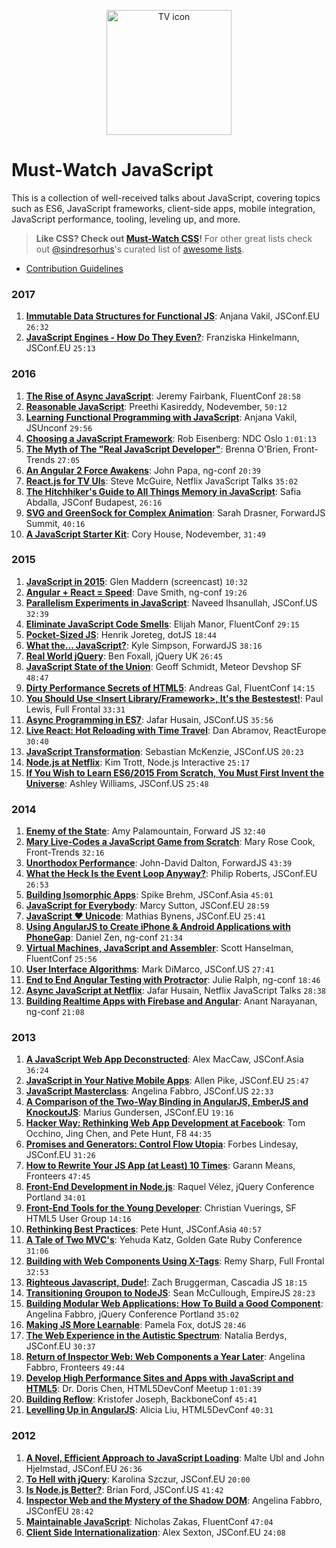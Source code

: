 <p align="center">
  <img src="https://rawgit.com/AllThingsSmitty/must-watch-javascript/master/media/logo.svg" width="200" alt="TV icon">
</p>

# Must-Watch JavaScript

This is a collection of well-received talks about JavaScript, covering topics such as ES6, JavaScript frameworks, client-side apps, mobile integration, JavaScript performance, tooling, leveling up, and more.

> **Like CSS? Check out [Must-Watch CSS](https://github.com/AllThingsSmitty/must-watch-css)!** For other great lists check out [@sindresorhus](https://github.com/sindresorhus/)'s curated list of [awesome lists](https://github.com/sindresorhus/awesome/).


* [Contribution Guidelines](CONTRIBUTING.md)


### 2017

1. [**Immutable Data Structures for Functional JS**](https://www.youtube.com/watch?v=Wo0qiGPSV-s&list=PLUS3uVC08ZapyqfU21joP-B1vTItKf5qi): Anjana Vakil, JSConf.EU `26:32`
1. [**JavaScript Engines - How Do They Even?**](https://www.youtube.com/watch?v=p-iiEDtpy6I&list=PLUS3uVC08ZapyqfU21joP-B1vTItKf5qi): Franziska Hinkelmann, JSConf.EU `25:13`

### 2016

1. [**The Rise of Async JavaScript**](https://www.youtube.com/watch?v=QtgR94Q2pt4&list=PLUS3uVC08ZapyqfU21joP-B1vTItKf5qi): Jeremy Fairbank, FluentConf `28:58`
1. [**Reasonable JavaScript**](https://www.youtube.com/watch?v=cqK18_rHt9w&list=PLUS3uVC08ZapyqfU21joP-B1vTItKf5qi): Preethi Kasireddy, Nodevember, `50:12`
1. [**Learning Functional Programming with JavaScript**](https://www.youtube.com/watch?v=e-5obm1G_FY&list=PLUS3uVC08ZapyqfU21joP-B1vTItKf5qi): Anjana Vakil, JSUnconf `29:56`
1. [**Choosing a JavaScript Framework**](https://www.youtube.com/watch?v=6I_GwgoGm1w&list=PLUS3uVC08ZapyqfU21joP-B1vTItKf5qi): Rob Eisenberg: NDC Oslo `1:01:13`
1. [**The Myth of The "Real JavaScript Developer"**](https://www.youtube.com/watch?v=Xt5qpbiqw2g&list=PLUS3uVC08ZapyqfU21joP-B1vTItKf5qi): Brenna O'Brien, Front-Trends `27:05`
1. [**An Angular 2 Force Awakens**](https://www.youtube.com/watch?v=WAPQF_GA7Qg): John Papa, ng-conf `20:39`
1. [**React.js for TV UIs**](https://www.youtube.com/watch?v=5sETJs2_jwo): Steve McGuire, Netflix JavaScript Talks `35:02`
1. [**The Hitchhiker's Guide to All Things Memory in JavaScript**](https://www.youtube.com/watch?v=AeUCN2lPqL8&list=PLUS3uVC08ZapyqfU21joP-B1vTItKf5qi): Safia Abdalla, JSConf Budapest, `26:16`
1. [**SVG and GreenSock for Complex Animation**](https://www.youtube.com/watch?v=ZNukcHhpSXg&list=PLUS3uVC08ZapyqfU21joP-B1vTItKf5qi): Sarah Drasner, ForwardJS Summit, `40:16`
1. [**A JavaScript Starter Kit**](https://www.youtube.com/watch?v=QGCWal_JWek): Cory House, Nodevember, `31:49`


### 2015

1. [**JavaScript in 2015**](https://www.youtube.com/watch?v=iukBMY4apvI&list=PLUS3uVC08ZapyqfU21joP-B1vTItKf5qi): Glen Maddern (screencast) `10:32`
1. [**Angular + React = Speed**](https://www.youtube.com/watch?v=XQM0K6YG18s&list=PLUS3uVC08ZapyqfU21joP-B1vTItKf5qi): Dave Smith, ng-conf `19:26`
1. [**Parallelism Experiments in JavaScript**](https://www.youtube.com/watch?v=h_M_uscOKJM&list=PLUS3uVC08ZapyqfU21joP-B1vTItKf5qi): Naveed Ihsanullah, JSConf.US `32:39`
1. [**Eliminate JavaScript Code Smells**](https://www.youtube.com/watch?v=JVlfj7mQZPo&list=PLUS3uVC08ZapyqfU21joP-B1vTItKf5qi): Elijah Manor, FluentConf `29:15`
1. [**Pocket-Sized JS**](https://www.youtube.com/watch?v=okk0BGV9oY0&list=PLUS3uVC08ZapyqfU21joP-B1vTItKf5qi): Henrik Joreteg, dotJS `18:44`
1. [**What the... JavaScript?**](https://www.youtube.com/watch?v=2pL28CcEijU&list=PLUS3uVC08ZapyqfU21joP-B1vTItKf5qi): Kyle Simpson, ForwardJS `38:16`
1. [**Real World jQuery**](http://jqueryuk.com/2015/videos.php?s=real-world-jquery): Ben Foxall, jQuery UK `26:45`
1. [**JavaScript State of the Union**](https://www.youtube.com/watch?v=8G2SMVIUNNk&list=PLUS3uVC08ZapyqfU21joP-B1vTItKf5qi): Geoff Schmidt, Meteor Devshop SF `48:47`
1. [**Dirty Performance Secrets of HTML5**](https://www.youtube.com/watch?v=t8x40JXUeWA&list=PLUS3uVC08ZapyqfU21joP-B1vTItKf5qi): Andreas Gal, FluentConf `14:15`
1. [**You Should Use &lt;Insert Library/Framework&gt;, It's the Bestestest!**](https://www.youtube.com/watch?v=_yCz1TA0EL4&list=PLUS3uVC08ZapyqfU21joP-B1vTItKf5qi): Paul Lewis, Full Frontal `33:31`
1. [**Async Programming in ES7**](https://www.youtube.com/watch?v=lil4YCCXRYc&list=PLUS3uVC08ZapyqfU21joP-B1vTItKf5qi): Jafar Husain, JSConf.US `35:56`
1. [**Live React: Hot Reloading with Time Travel**](https://www.youtube.com/watch?v=xsSnOQynTHs&list=PLUS3uVC08ZapyqfU21joP-B1vTItKf5qi): Dan Abramov, ReactEurope `30:40`
1. [**JavaScript Transformation**](https://www.youtube.com/watch?v=rKuNbEwoQfQ&list=PLUS3uVC08ZapyqfU21joP-B1vTItKf5qi): Sebastian McKenzie, JSConf.US `20:23`
1. [**Node.js at Netflix**](https://www.youtube.com/watch?v=p74282nDMX8&list=PLfXiENmg6yyUpIVY9XVOkbdmBPx6PUm9_): Kim Trott, Node.js Interactive `25:17`
1. [**If You Wish to Learn ES6/2015 From Scratch, You Must First Invent the Universe**](https://www.youtube.com/watch?v=DN4yLZB1vUQlist=PLUS3uVC08ZapyqfU21joP-B1vTItKf5qi): Ashley Williams, JSConf.US `25:48`


### 2014

1. [**Enemy of the State**](https://www.youtube.com/watch?v=3ZLlRQJp5Fg&list=PLUS3uVC08ZapyqfU21joP-B1vTItKf5qi): Amy Palamountain, Forward JS `32:40`
1. [**Mary Live-Codes a JavaScript Game from Scratch**](https://vimeo.com/105955605): Mary Rose Cook, Front-Trends `32:16`
1. [**Unorthodox Performance**](https://www.youtube.com/watch?v=NthmeLEhDDM&list=PLUS3uVC08ZapyqfU21joP-B1vTItKf5qi): John-David Dalton, ForwardJS `43:39`
1. [**What the Heck Is the Event Loop Anyway?**](https://www.youtube.com/watch?v=8aGhZQkoFbQ&list=PLUS3uVC08ZapyqfU21joP-B1vTItKf5qi): Philip Roberts, JSConf.EU `26:53`
1. [**Building Isomorphic Apps**](https://www.youtube.com/watch?v=tcbcERdxjIc&list=PLUS3uVC08ZapyqfU21joP-B1vTItKf5qi): Spike Brehm, JSConf.Asia `45:01`
1. [**JavaScript for Everybody**](https://www.youtube.com/watch?v=04DOp1F9Od4&list=PLUS3uVC08ZapyqfU21joP-B1vTItKf5qi): Marcy Sutton, JSConf.EU `28:59`
1. [**JavaScript ♥ Unicode**](https://www.youtube.com/watch?v=zi0w7J7MCrk&list=PLUS3uVC08ZapyqfU21joP-B1vTItKf5qi): Mathias Bynens, JSConf.EU `25:41`
1. [**Using AngularJS to Create iPhone & Android Applications with PhoneGap**](https://www.youtube.com/watch?v=wVntVkRLR3M&list=PLUS3uVC08ZapyqfU21joP-B1vTItKf5qi): Daniel Zen, ng-conf `21:34`
1. [**Virtual Machines, JavaScript and Assembler**](https://www.youtube.com/watch?v=UzyoT4DziQ4&list=PLUS3uVC08ZapyqfU21joP-B1vTItKf5qi): Scott Hanselman, FluentConf `25:56`
1. [**User Interface Algorithms**](https://www.youtube.com/watch?v=90NsjKvz9Ns): Mark DiMarco, JSConf.US `27:41`
1. [**End to End Angular Testing with Protractor**](https://www.youtube.com/watch?v=aQipuiTcn3U&list=PLUS3uVC08ZapyqfU21joP-B1vTItKf5qi): Julie Ralph, ng-conf `18:46`
1. [**Async JavaScript at Netflix**](https://www.youtube.com/watch?v=XRYN2xt11Ek&list=PLUS3uVC08ZapyqfU21joP-B1vTItKf5qi): Jafar Husain, Netflix JavaScript Talks `28:38`
1. [**Building Realtime Apps with Firebase and Angular**](https://www.youtube.com/watch?v=e4yUTkva_FM&list=PLUS3uVC08ZapyqfU21joP-B1vTItKf5qi): Anant Narayanan, ng-conf `21:08`


### 2013

1. [**A JavaScript Web App Deconstructed**](https://www.youtube.com/watch?v=G6yLniGWhSE&list=PLUS3uVC08ZapyqfU21joP-B1vTItKf5qi): Alex MacCaw, JSConf.Asia `36:24`
1. [**JavaScript in Your Native Mobile Apps**](https://www.youtube.com/watch?v=5LUkHss6CAw&list=PLUS3uVC08ZapyqfU21joP-B1vTItKf5qi): Allen Pike, JSConf.EU `25:47`
1. [**JavaScript Masterclass**](https://www.youtube.com/watch?v=v0TFmdO4ZP0&list=PLUS3uVC08ZapyqfU21joP-B1vTItKf5qi): Angelina Fabbro, JSConf.US `22:33`
1. [**A Comparison of the Two-Way Binding in AngularJS, EmberJS and KnockoutJS**](https://www.youtube.com/watch?v=mVjpwia1YN4&list=PLUS3uVC08ZapyqfU21joP-B1vTItKf5qi): Marius Gundersen, JSConf.EU `19:16`
1. [**Hacker Way: Rethinking Web App Development at Facebook**](https://www.youtube.com/watch?v=nYkdrAPrdcw&list=PLUS3uVC08ZapyqfU21joP-B1vTItKf5qi): Tom Occhino, Jing Chen, and Pete Hunt, F8 `44:35`
1. [**Promises and Generators: Control Flow Utopia**](https://www.youtube.com/watch?v=qbKWsbJ76-slist=PLUS3uVC08ZapyqfU21joP-B1vTItKf5qi): Forbes Lindesay, JSConf.EU `31:26`
1. [**How to Rewrite Your JS App (at Least) 10 Times**](https://vimeo.com/77905680): Garann Means, Fronteers `47:45`
1. [**Front-End Development in Node.js**](https://www.youtube.com/watch?v=icNHLlRazds&list=PLUS3uVC08ZapyqfU21joP-B1vTItKf5qi): Raquel V&eacute;lez, jQuery Conference Portland `34:01`
1. [**Front-End Tools for the Young Developer**](https://www.youtube.com/watch?v=5_nt5qV15po&list=PLUS3uVC08ZaqVEGFkl_dS_3FUzILkOIzA): Christian Vuerings, SF HTML5 User Group `14:16`
1. [**Rethinking Best Practices**](https://www.youtube.com/watch?v=DgVS-zXgMTk&list=PLUS3uVC08ZapyqfU21joP-B1vTItKf5qi): Pete Hunt, JSConf.Asia `40:57`
1. [**A Tale of Two MVC's**](https://www.youtube.com/watch?v=s1dhXamEAKQ): Yehuda Katz, Golden Gate Ruby Conference `31:06`
1. [**Building with Web Components Using X-Tags**](https://www.youtube.com/watch?v=dW2ib0bkxGQ&list=PLUS3uVC08ZapyqfU21joP-B1vTItKf5qi): Remy Sharp, Full Frontal `32:53`
1. [**Righteous Javascript, Dude!**](https://www.youtube.com/watch?v=2Hc7DBihkh4&list=PLUS3uVC08ZapyqfU21joP-B1vTItKf5qi): Zach Bruggerman, Cascadia JS `18:15`
1. [**Transitioning Groupon to NodeJS**](https://www.youtube.com/watch?v=TWVblTpUlxM&list=PLUS3uVC08ZapyqfU21joP-B1vTItKf5qi): Sean McCullough, EmpireJS `28:23`
1. [**Building Modular Web Applications: How To Build a Good Component**](https://www.youtube.com/watch?v=nl2vMiREK9o&list=PLUS3uVC08ZapyqfU21joP-B1vTItKf5qi): Angelina Fabbro, jQuery Conference Portland `35:02`
1. [**Making JS More Learnable**](https://www.youtube.com/watch?v=4JdS5RHGroQ&list=PLUS3uVC08ZapyqfU21joP-B1vTItKf5qi): Pamela Fox, dotJS `28:46`
1. [**The Web Experience in the Autistic Spectrum**](https://www.youtube.com/watch?v=7nnAYB1mb9E&list=PLUS3uVC08ZapyqfU21joP-B1vTItKf5qi): Natalia Berdys, JSConf.EU `30:37`
1. [**Return of Inspector Web: Web Components a Year Later**](https://vimeo.com/78899868): Angelina Fabbro, Fronteers `49:44`
1. [**Develop High Performance Sites and Apps with JavaScript and HTML5**](https://www.youtube.com/watch?v=oe_hV449viI&list=PLUS3uVC08ZapyqfU21joP-B1vTItKf5qi): Dr. Doris Chen, HTML5DevConf Meetup `1:01:39`
1. [**Building Reflow**](https://www.youtube.com/watch?v=CpG6Ap7qhPw&list=PLUS3uVC08ZapyqfU21joP-B1vTItKf5qi): Kristofer Joseph, BackboneConf `45:41`
1. [**Levelling Up in AngularJS**](https://www.youtube.com/watch?v=9TylaL_cRFA&list=PLUS3uVC08ZapyqfU21joP-B1vTItKf5qi):  Alicia Liu, HTML5DevConf `40:31`


### 2012

1. [**A Novel, Efficient Approach to JavaScript Loading**](https://www.youtube.com/watch?v=mGENRKrdoGY&list=PLUS3uVC08ZapyqfU21joP-B1vTItKf5qi): Malte Ubl and John Hjelmstad, JSConf.EU `26:36`
1. [**To Hell with jQuery**](https://www.youtube.com/watch?v=3D1WeSCSkPQ&list=PLUS3uVC08ZapyqfU21joP-B1vTItKf5qi): Karolina Szczur, JSConf.EU `20:00`
1. [**Is Node.js Better?**](https://www.youtube.com/watch?v=C5fa1LZYodQ&list=PLUS3uVC08ZapyqfU21joP-B1vTItKf5qi): Brian Ford, JSConf.US `41:42`
1. [**Inspector Web and the Mystery of the Shadow DOM**](https://www.youtube.com/watch?v=JNjnv-Gcpnw&list=PLUS3uVC08ZapyqfU21joP-B1vTItKf5qi): Angelina Fabbro, JSConfEU `28:42`
1. [**Maintainable JavaScript**](https://www.youtube.com/watch?v=c-kav7Tf834&list=PLUS3uVC08ZapyqfU21joP-B1vTItKf5qi): Nicholas Zakas, FluentConf `47:04`
1. [**Client Side Internationalization**](https://www.youtube.com/watch?v=uXS_-JRsB8M&list=PLUS3uVC08ZapyqfU21joP-B1vTItKf5qi): Alex Sexton, JSConf.EU `24:08`
